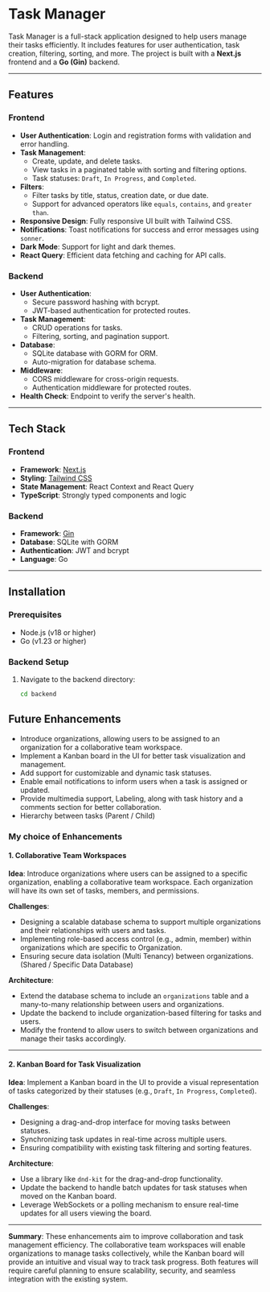 # Task Manager

Task Manager is a full-stack application designed to help users manage their tasks efficiently. It includes features for user authentication, task creation, filtering, sorting, and more. The project is built with a **Next.js** frontend and a **Go (Gin)** backend.

---

## Features

### Frontend

- **User Authentication**: Login and registration forms with validation and error handling.
- **Task Management**:
  - Create, update, and delete tasks.
  - View tasks in a paginated table with sorting and filtering options.
  - Task statuses: `Draft`, `In Progress`, and `Completed`.
- **Filters**:
  - Filter tasks by title, status, creation date, or due date.
  - Support for advanced operators like `equals`, `contains`, and `greater than`.
- **Responsive Design**: Fully responsive UI built with Tailwind CSS.
- **Notifications**: Toast notifications for success and error messages using `sonner`.
- **Dark Mode**: Support for light and dark themes.
- **React Query**: Efficient data fetching and caching for API calls.

### Backend

- **User Authentication**:
  - Secure password hashing with bcrypt.
  - JWT-based authentication for protected routes.
- **Task Management**:
  - CRUD operations for tasks.
  - Filtering, sorting, and pagination support.
- **Database**:
  - SQLite database with GORM for ORM.
  - Auto-migration for database schema.
- **Middleware**:
  - CORS middleware for cross-origin requests.
  - Authentication middleware for protected routes.
- **Health Check**: Endpoint to verify the server's health.

---

## Tech Stack

### Frontend

- **Framework**: [Next.js](https://nextjs.org)
- **Styling**: [Tailwind CSS](https://tailwindcss.com)
- **State Management**: React Context and React Query
- **TypeScript**: Strongly typed components and logic

### Backend

- **Framework**: [Gin](https://gin-gonic.com)
- **Database**: SQLite with GORM
- **Authentication**: JWT and bcrypt
- **Language**: Go

---

## Installation

### Prerequisites

- Node.js (v18 or higher)
- Go (v1.23 or higher)

### Backend Setup

1. Navigate to the backend directory:
   ```bash
   cd backend
   ```

## Future Enhancements

- Introduce organizations, allowing users to be assigned to an organization for a collaborative team workspace.
- Implement a Kanban board in the UI for better task visualization and management.
- Add support for customizable and dynamic task statuses.
- Enable email notifications to inform users when a task is assigned or updated.
- Provide multimedia support, Labeling, along with task history and a comments section for better collaboration.
- Hierarchy between tasks (Parent / Child)

### My choice of Enhancements

#### 1. Collaborative Team Workspaces

**Idea**: Introduce organizations where users can be assigned to a specific organization, enabling a collaborative team workspace. Each organization will have its own set of tasks, members, and permissions.

**Challenges**:

- Designing a scalable database schema to support multiple organizations and their relationships with users and tasks.
- Implementing role-based access control (e.g., admin, member) within organizations which are specific to Organization.
- Ensuring secure data isolation (Multi Tenancy) between organizations.(Shared / Specific Data Database)

**Architecture**:

- Extend the database schema to include an `organizations` table and a many-to-many relationship between users and organizations.
- Update the backend to include organization-based filtering for tasks and users.
- Modify the frontend to allow users to switch between organizations and manage their tasks accordingly.

---

#### 2. Kanban Board for Task Visualization

**Idea**: Implement a Kanban board in the UI to provide a visual representation of tasks categorized by their statuses (e.g., `Draft`, `In Progress`, `Completed`).

**Challenges**:

- Designing a drag-and-drop interface for moving tasks between statuses.
- Synchronizing task updates in real-time across multiple users.
- Ensuring compatibility with existing task filtering and sorting features.

**Architecture**:

- Use a library like `dnd-kit` for the drag-and-drop functionality.
- Update the backend to handle batch updates for task statuses when moved on the Kanban board.
- Leverage WebSockets or a polling mechanism to ensure real-time updates for all users viewing the board.

---

**Summary**: These enhancements aim to improve collaboration and task management efficiency. The collaborative team workspaces will enable organizations to manage tasks collectively, while the Kanban board will provide an intuitive and visual way to track task progress. Both features will require careful planning to ensure scalability, security, and seamless integration with the existing system.
